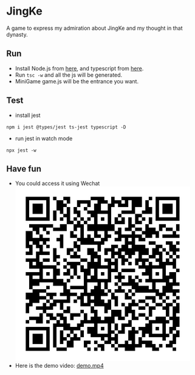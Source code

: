 # JingKe

A game to express my admiration about JingKe and my thought in that dynasty.

## Run
* Install Node.js from [here](https://nodejs.dev/learn/how-to-install-nodejs/),
 and typescript from [here](https://code.visualstudio.com/Docs/languages/typescript#:~:text=The%20easiest%20way%20to%20install%20TypeScript%20is%20through,on%20your%20computer%20by%3A%20npm%20install%20-g%20typescript).
* Run `tsc -w` and all the js will be generated.
* MiniGame game.js will be the entrance you want.

## Test
* install jest
```
npm i jest @types/jest ts-jest typescript -D
```
* run jest in watch mode
```
npx jest -w
```

## Have fun
* You could access it using Wechat
![qr-code](Others/qr-code.jpg)
* Here is the demo video: [demo.mp4](Others/demo.mp4)

